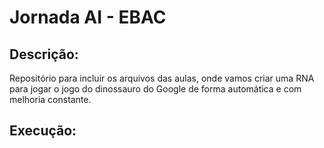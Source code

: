 # Jornada AI - EBAC

## Descrição:

Repositório para incluir os arquivos das aulas, onde vamos criar uma RNA para jogar o jogo do dinossauro do Google de forma automática e com melhoria constante.

## Execução:
```

```